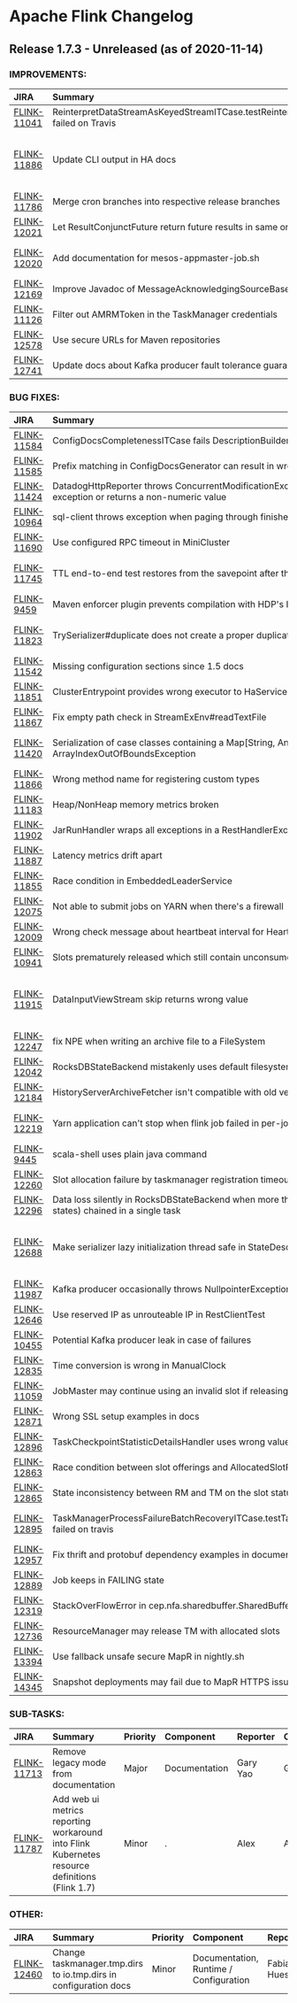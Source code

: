 
<!---
# Licensed to the Apache Software Foundation (ASF) under one
# or more contributor license agreements.  See the NOTICE file
# distributed with this work for additional information
# regarding copyright ownership.  The ASF licenses this file
# to you under the Apache License, Version 2.0 (the
# "License"); you may not use this file except in compliance
# with the License.  You may obtain a copy of the License at
#
#     http://www.apache.org/licenses/LICENSE-2.0
#
# Unless required by applicable law or agreed to in writing, software
# distributed under the License is distributed on an "AS IS" BASIS,
# WITHOUT WARRANTIES OR CONDITIONS OF ANY KIND, either express or implied.
# See the License for the specific language governing permissions and
# limitations under the License.
-->
# Apache Flink Changelog

## Release 1.7.3 - Unreleased (as of 2020-11-14)



### IMPROVEMENTS:

| JIRA | Summary | Priority | Component | Reporter | Contributor |
|:---- |:---- | :--- |:---- |:---- |:---- |
| [FLINK-11041](https://issues.apache.org/jira/browse/FLINK-11041) | ReinterpretDataStreamAsKeyedStreamITCase.testReinterpretAsKeyedStream failed on Travis |  Critical | Tests | Till Rohrmann | Stefan Richter |
| [FLINK-11886](https://issues.apache.org/jira/browse/FLINK-11886) | Update CLI output in HA docs |  Major | Command Line Client, Documentation, Runtime / Coordination | chunpinghe | chunpinghe |
| [FLINK-11786](https://issues.apache.org/jira/browse/FLINK-11786) | Merge cron branches into respective release branches |  Major | Travis | Chesnay Schepler | Chesnay Schepler |
| [FLINK-12021](https://issues.apache.org/jira/browse/FLINK-12021) | Let ResultConjunctFuture return future results in same order as futures |  Major | Runtime / Coordination | Till Rohrmann | Till Rohrmann |
| [FLINK-12020](https://issues.apache.org/jira/browse/FLINK-12020) | Add documentation for mesos-appmaster-job.sh |  Minor | Deployment / Mesos, Documentation | Till Rohrmann | Jacky Yin |
| [FLINK-12169](https://issues.apache.org/jira/browse/FLINK-12169) | Improve Javadoc of MessageAcknowledgingSourceBase |  Minor | Connectors/ RabbitMQ | Konstantin Knauf | Konstantin Knauf |
| [FLINK-11126](https://issues.apache.org/jira/browse/FLINK-11126) | Filter out AMRMToken in the TaskManager credentials |  Minor | Deployment / YARN | Paul Lin | Paul Lin |
| [FLINK-12578](https://issues.apache.org/jira/browse/FLINK-12578) | Use secure URLs for Maven repositories |  Blocker | Build System | Jungtaek Lim | Jungtaek Lim |
| [FLINK-12741](https://issues.apache.org/jira/browse/FLINK-12741) | Update docs about Kafka producer fault tolerance guarantees |  Trivial | Documentation | Paul Lin | Paul Lin |


### BUG FIXES:

| JIRA | Summary | Priority | Component | Reporter | Contributor |
|:---- |:---- | :--- |:---- |:---- |:---- |
| [FLINK-11584](https://issues.apache.org/jira/browse/FLINK-11584) | ConfigDocsCompletenessITCase fails DescriptionBuilder#linebreak() is used |  Major | Documentation | Nico Kruber | Chesnay Schepler |
| [FLINK-11585](https://issues.apache.org/jira/browse/FLINK-11585) | Prefix matching in ConfigDocsGenerator can result in wrong assignments |  Major | Documentation | Chesnay Schepler | Chesnay Schepler |
| [FLINK-11424](https://issues.apache.org/jira/browse/FLINK-11424) | DatadogHttpReporter throws ConcurrentModificationException if gauge throws exception or returns a non-numeric value |  Major | Runtime / Metrics | lining | lining |
| [FLINK-10964](https://issues.apache.org/jira/browse/FLINK-10964) | sql-client throws exception when paging through finished batch query |  Major | Table SQL / Client | Seth Wiesman | vinoyang |
| [FLINK-11690](https://issues.apache.org/jira/browse/FLINK-11690) | Use configured RPC timeout in MiniCluster |  Major | Runtime / Task | Chesnay Schepler | Chesnay Schepler |
| [FLINK-11745](https://issues.apache.org/jira/browse/FLINK-11745) | TTL end-to-end test restores from the savepoint after the job cancelation |  Major | Runtime / State Backends, Tests | Andrey Zagrebin | Andrey Zagrebin |
| [FLINK-9459](https://issues.apache.org/jira/browse/FLINK-9459) | Maven enforcer plugin prevents compilation with HDP's Hadoop |  Major | Build System | Truong Duc Kien |  |
| [FLINK-11823](https://issues.apache.org/jira/browse/FLINK-11823) | TrySerializer#duplicate does not create a proper duplicate |  Major | API / Type Serialization System | Dawid Wysakowicz | Dawid Wysakowicz |
| [FLINK-11542](https://issues.apache.org/jira/browse/FLINK-11542) | Missing configuration sections since 1.5 docs |  Major | Documentation | Nico Kruber | Chesnay Schepler |
| [FLINK-11851](https://issues.apache.org/jira/browse/FLINK-11851) | ClusterEntrypoint provides wrong executor to HaServices |  Critical | Runtime / Coordination | Till Rohrmann | Till Rohrmann |
| [FLINK-11867](https://issues.apache.org/jira/browse/FLINK-11867) | Fix empty path check in StreamExEnv#readTextFile |  Major | API / DataStream | Tom Goong | Tom Goong |
| [FLINK-11420](https://issues.apache.org/jira/browse/FLINK-11420) | Serialization of case classes containing a Map[String, Any] sometimes throws ArrayIndexOutOfBoundsException |  Blocker | API / Type Serialization System | Jürgen Kreileder | Dawid Wysakowicz |
| [FLINK-11866](https://issues.apache.org/jira/browse/FLINK-11866) | Wrong method name for registering custom types |  Minor | API / Python, Documentation | romano vacca | romano vacca |
| [FLINK-11183](https://issues.apache.org/jira/browse/FLINK-11183) | Heap/NonHeap memory metrics broken |  Major | Runtime / Metrics |  Mario Georgiev | Chesnay Schepler |
| [FLINK-11902](https://issues.apache.org/jira/browse/FLINK-11902) | JarRunHandler wraps all exceptions in a RestHandlerException |  Major | Runtime / REST | Chesnay Schepler | Chesnay Schepler |
| [FLINK-11887](https://issues.apache.org/jira/browse/FLINK-11887) | Latency metrics drift apart |  Major | Runtime / Metrics | Suxing Lee | Suxing Lee |
| [FLINK-11855](https://issues.apache.org/jira/browse/FLINK-11855) | Race condition in EmbeddedLeaderService |  Major | Runtime / Coordination | Till Rohrmann | Till Rohrmann |
| [FLINK-12075](https://issues.apache.org/jira/browse/FLINK-12075) | Not able to submit jobs on YARN when there's a firewall |  Blocker | Deployment / YARN | Richard Deurwaarder | Till Rohrmann |
| [FLINK-12009](https://issues.apache.org/jira/browse/FLINK-12009) | Wrong check message about heartbeat interval for HeartbeatServices |  Trivial | Runtime / Coordination | Bruno Aranda Delgado | vinoyang |
| [FLINK-10941](https://issues.apache.org/jira/browse/FLINK-10941) | Slots prematurely released which still contain unconsumed data |  Critical | Runtime / Coordination | Qi | Andrey Zagrebin |
| [FLINK-11915](https://issues.apache.org/jira/browse/FLINK-11915) | DataInputViewStream skip returns wrong value |  Minor | Formats (JSON, Avro, Parquet, ORC, SequenceFile), Runtime / Task | Andrew Prudhomme | Biao Liu |
| [FLINK-12247](https://issues.apache.org/jira/browse/FLINK-12247) | fix NPE when writing an archive file to a FileSystem |  Major | Deployment / YARN | lamber-ken | lamber-ken |
| [FLINK-12042](https://issues.apache.org/jira/browse/FLINK-12042) | RocksDBStateBackend mistakenly uses default filesystem |  Critical | Runtime / State Backends | Paul Lin | Paul Lin |
| [FLINK-12184](https://issues.apache.org/jira/browse/FLINK-12184) | HistoryServerArchiveFetcher isn't compatible with old version |  Major | Runtime / Coordination | Yumeng Zhang | Congxian Qiu |
| [FLINK-12219](https://issues.apache.org/jira/browse/FLINK-12219) | Yarn application can't stop when flink job failed in per-job yarn cluster mode |  Major | Deployment / YARN, Runtime / REST | lamber-ken | lamber-ken |
| [FLINK-9445](https://issues.apache.org/jira/browse/FLINK-9445) | scala-shell uses plain java command |  Minor | Command Line Client | Andrew Janke | Chesnay Schepler |
| [FLINK-12260](https://issues.apache.org/jira/browse/FLINK-12260) | Slot allocation failure by taskmanager registration timeout and race |  Critical | Runtime / Coordination | Hwanju Kim | Hwanju Kim |
| [FLINK-12296](https://issues.apache.org/jira/browse/FLINK-12296) | Data loss silently in RocksDBStateBackend when more than one operator(has states) chained in a single task |  Blocker | Runtime / State Backends | Congxian Qiu | Congxian Qiu |
| [FLINK-12688](https://issues.apache.org/jira/browse/FLINK-12688) | Make serializer lazy initialization thread safe in StateDescriptor |  Blocker | API / DataStream, API / Type Serialization System | Yu Li | Yu Li |
| [FLINK-11987](https://issues.apache.org/jira/browse/FLINK-11987) | Kafka producer occasionally throws NullpointerException |  Blocker | Connectors / Kafka | LIU Xiao | Yu Li |
| [FLINK-12646](https://issues.apache.org/jira/browse/FLINK-12646) | Use reserved IP as unrouteable IP in RestClientTest |  Minor | Runtime / REST | Victor Wong | Victor Wong |
| [FLINK-10455](https://issues.apache.org/jira/browse/FLINK-10455) | Potential Kafka producer leak in case of failures |  Critical | Connectors / Kafka | Nico Kruber | Jiangjie Qin |
| [FLINK-12835](https://issues.apache.org/jira/browse/FLINK-12835) | Time conversion is wrong in ManualClock |  Minor | Tests | BoWang | BoWang |
| [FLINK-11059](https://issues.apache.org/jira/browse/FLINK-11059) | JobMaster may continue using an invalid slot if releasing idle slot meet a timeout |  Critical | Runtime / Coordination | shuai.xu | shuai.xu |
| [FLINK-12871](https://issues.apache.org/jira/browse/FLINK-12871) | Wrong SSL setup examples in docs |  Major | Documentation | Nico Kruber | Nico Kruber |
| [FLINK-12896](https://issues.apache.org/jira/browse/FLINK-12896) | TaskCheckpointStatisticDetailsHandler uses wrong value for JobID when archiving |  Major | Runtime / REST | xymaqingxiang | xymaqingxiang |
| [FLINK-12863](https://issues.apache.org/jira/browse/FLINK-12863) | Race condition between slot offerings and AllocatedSlotReport |  Critical | Runtime / Coordination | Till Rohrmann | Till Rohrmann |
| [FLINK-12865](https://issues.apache.org/jira/browse/FLINK-12865) | State inconsistency between RM and TM on the slot status |  Major | Runtime / Coordination | Yun Gao | Till Rohrmann |
| [FLINK-12895](https://issues.apache.org/jira/browse/FLINK-12895) | TaskManagerProcessFailureBatchRecoveryITCase.testTaskManagerProcessFailure failed on travis |  Critical | Runtime / Coordination, Tests | Haibo Sun | Till Rohrmann |
| [FLINK-12957](https://issues.apache.org/jira/browse/FLINK-12957) | Fix thrift and protobuf dependency examples in documentation |  Minor | Documentation | Nico Kruber | Nico Kruber |
| [FLINK-12889](https://issues.apache.org/jira/browse/FLINK-12889) | Job keeps in FAILING state |  Critical | Runtime / Task | Fan Xinpu | Till Rohrmann |
| [FLINK-12319](https://issues.apache.org/jira/browse/FLINK-12319) | StackOverFlowError in cep.nfa.sharedbuffer.SharedBuffer |  Major | Library / CEP | Marco Pfatschbacher | Liya Fan |
| [FLINK-12736](https://issues.apache.org/jira/browse/FLINK-12736) | ResourceManager may release TM with allocated slots |  Critical | Runtime / Coordination | Chesnay Schepler | Andrey Zagrebin |
| [FLINK-13394](https://issues.apache.org/jira/browse/FLINK-13394) | Use fallback unsafe secure MapR in nightly.sh |  Major | Tests, Travis | Zhenghua Gao | Chesnay Schepler |
| [FLINK-14345](https://issues.apache.org/jira/browse/FLINK-14345) | Snapshot deployments may fail due to MapR HTTPS issue |  Major | Release System | Chesnay Schepler | Chesnay Schepler |


### SUB-TASKS:

| JIRA | Summary | Priority | Component | Reporter | Contributor |
|:---- |:---- | :--- |:---- |:---- |:---- |
| [FLINK-11713](https://issues.apache.org/jira/browse/FLINK-11713) | Remove legacy mode from documentation |  Major | Documentation | Gary Yao | Gary Yao |
| [FLINK-11787](https://issues.apache.org/jira/browse/FLINK-11787) | Add web ui metrics reporting workaround into Flink Kubernetes resource definitions (Flink 1.7) |  Minor | . | Alex | Alex |


### OTHER:

| JIRA | Summary | Priority | Component | Reporter | Contributor |
|:---- |:---- | :--- |:---- |:---- |:---- |
| [FLINK-12460](https://issues.apache.org/jira/browse/FLINK-12460) | Change taskmanager.tmp.dirs to io.tmp.dirs in configuration docs |  Minor | Documentation, Runtime / Configuration | Fabian Hueske | Till Rohrmann |


